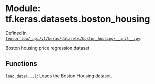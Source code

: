 <div itemscope itemtype="http://developers.google.com/ReferenceObject">
<meta itemprop="name" content="tf.keras.datasets.boston_housing" />
<meta itemprop="path" content="Stable" />
</div>

# Module: tf.keras.datasets.boston_housing



Defined in [`tensorflow/_api/v1/keras/datasets/boston_housing/__init__.py`](/code/stable/tensorflow/_api/v1/keras/datasets/boston_housing/__init__.py).

Boston housing price regression dataset.

## Functions

[`load_data(...)`](../../../tf/keras/datasets/boston_housing/load_data.md): Loads the Boston Housing dataset.

